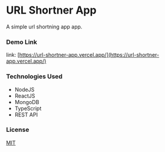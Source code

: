# URL Shortner App

A simple url shortning app app.

### Demo Link

link: [https://url-shortner-app.vercel.app/](https://url-shortner-app.vercel.app/)

### Technologies Used

- NodeJS
- ReactJS
- MongoDB
- TypeScript
- REST API

### License

[MIT](https://choosealicense.com/licenses/mit/)
